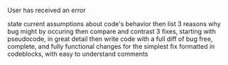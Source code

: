 User has received an error

state current assumptions about code's behavior
then list 3 reasons why bug might by occuring
then compare and contrast 3 fixes, starting with pseudocode, in great detail
then write code with a full diff of bug free, complete, and fully functional changes for the simplest fix
formatted in codeblocks, with easy to understand comments